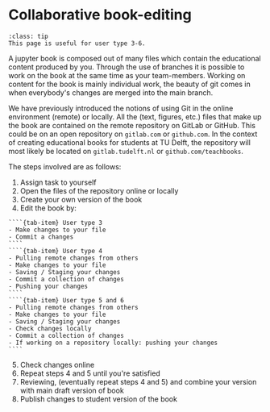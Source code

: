 # Collaborative book-editing

```{admonition} User types
:class: tip
This page is useful for user type 3-6.
```

A jupyter book is composed out of many files which contain the educational content produced by you. Through the use of branches it is possible to work on the book at the same time as your team-members. Working on content for the book is mainly individual work, the beauty of git comes in when everybody's changes are merged into the main branch.

We have previously introduced the notions of using Git in the online environment (remote) or locally. All the (text, figures, etc.) files that make up the book are contained on the remote repository on GitLab or GitHub. This could be on an open repository on `gitlab.com` or `github.com`. In the context of creating educational books for students at TU Delft, the repository will most likely be located on `gitlab.tudelft.nl` or `github.com/teachbooks`.

The steps involved are as follows:
 1. Assign task to yourself
 2. Open the files of the repository online or locally
 3. Create your own version of the book
 4. Edit the book by:
`````{tab-set}
````{tab-item} User type 3
- Make changes to your file
- Commit a changes
````
````{tab-item} User type 4
- Pulling remote changes from others
- Make changes to your file
- Saving / Staging your changes
- Commit a collection of changes
- Pushing your changes
````
````{tab-item} User type 5 and 6
- Pulling remote changes from others
- Make changes to your file
- Saving / Staging your changes
- Check changes locally
- Commit a collection of changes
- If working on a repository locally: pushing your changes
````
`````
 5. Check changes online
 6. Repeat steps 4 and 5 until you're satisfied
 7. Reviewing, (eventually repeat steps 4 and 5) and combine your version with main draft version of book
 8. Publish changes to student version of the book